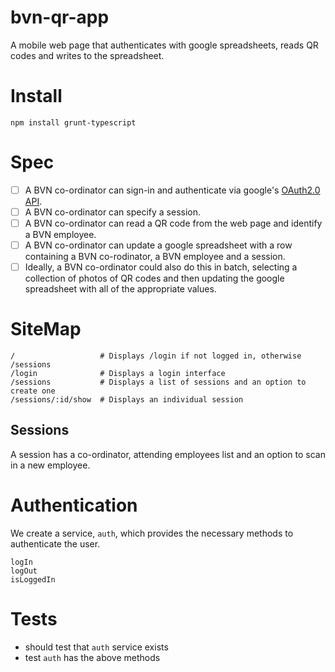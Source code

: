 bvn-qr-app
==========

A mobile web page that authenticates with google spreadsheets, reads QR codes and writes to the spreadsheet.

Install
=======

    npm install grunt-typescript

Spec
====

- [ ] A BVN co-ordinator can sign-in and authenticate via google's [OAuth2.0 API](https://developers.google.com/accounts/docs/OAuth2).
- [ ] A BVN co-ordinator can specify a session.
- [ ] A BVN co-ordinator can read a QR code from the web page and identify a BVN employee.
- [ ] A BVN co-ordinator can update a google spreadsheet with a row containing a BVN co-rodinator, a BVN employee and a session.
- [ ] Ideally, a BVN co-ordinator could also do this in batch, selecting a collection of photos of QR codes and then updating the google spreadsheet with all of the appropriate values.

SiteMap
=======

    /					# Displays /login if not logged in, otherwise /sessions
    /login				# Displays a login interface
    /sessions			# Displays a list of sessions and an option to create one
    /sessions/:id/show	# Displays an individual session

Sessions
--------

A session has a co-ordinator, attending employees list and an option to scan in a new employee.

Authentication
==============

We create a service, `auth`, which provides the necessary methods to authenticate the user.

    logIn
    logOut
    isLoggedIn

Tests
=====

* should test that `auth` service exists
* test `auth` has the above methods
